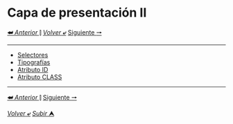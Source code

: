 # Capa de presentación II
[**&#11176;** _Anterior_ &#11007;](/desarrolloDePaginasWeb/03CapaDePresentaci%C3%B3n.md "Capa de presentación")
[_Volver_ **&ldca;**](/desarrolloDePaginasWeb/README.md "Regresar a página Principal")
[Siguiente **&#129042;**](/desarrolloDePaginasWeb/04ExtendiendoCSSYSusFrameworks.md "Extendiendo CSS y Frameworks")

---

* [Selectores]()
* [Tipografías]()
* [Atributo ID]()
* [Atributo CLASS]()











---

[**&#11176;** _Anterior_ &#11007;](/desarrolloDePaginasWeb/03CapaDePresentaci%C3%B3n.md "Capa de presentación")
  [Siguiente **&#129042;**](/desarrolloDePaginasWeb/04ExtendiendoCSSYSusFrameworks.md "Extendiendo CSS y Frameworks")


[_Volver_ **&ldca;**](/desarrolloDePaginasWeb/README.md "Regresar a página Principal")
[_Subir_ **&#11165;**](#capa-de-presentación-ii "Ir al título")
